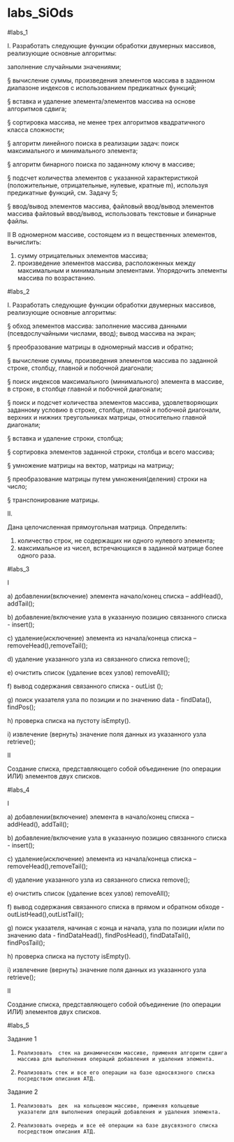 # labs_SiOds

#labs_1

I. Разработать следующие функции обработки двумерных массивов, реализующие основные алгоритмы:

заполнение случайными значениями;

§   вычисление суммы, произведения элементов массива в заданном диапазоне индексов с использованием предикатных функций;

§   вставка и удаление элемента/элементов  массива на основе алгоритмов сдвига;

§   сортировка массива, не менее трех алгоритмов квадратичного класса сложности;

§   алгоритм линейного поиска в реализации задач: поиск максимального и минимального элемента;

§   алгоритм бинарного поиска по заданному ключу в массиве;

§   подсчет количества элементов с указанной  характеристикой (положительные, отрицательные, нулевые, кратные m), используя предикатные функций, см. Задачу 5;

§   ввод/вывод элементов массива, файловый ввод/вывод элементов массива файловый ввод/вывод, использовать текстовые и бинарные файлы.

II
В одномерном массиве, состоящем из п вещественных элементов, вычислить:
1) сумму отрицательных элементов массива;
2) произведение элементов массива, расположенных между максимальным и
минимальным элементами.
Упорядочить элементы массива по возрастанию.

#labs_2


I.          Разработать следующие функции обработки двумерных массивов, реализующие основные алгоритмы:

§   обход элементов массива: заполнение массива данными (псевдослучайными числами, ввод); вывод массива на экран; 

§   преобразование матрицы в одномерный массив и обратно;

§   вычисление суммы, произведения элементов массива по заданной строке,  столбцу, главной и побочной диагонали; 

§   поиск индексов максимального (минимального) элемента в массиве, в строке, в столбце главной и побочной диагонали;

§   поиск и подсчет количества элементов массива, удовлетворяющих заданному условию в строке, столбце, главной и побочной диагонали, верхних и нижних треугольниках матрицы, относительно главной диагонали;

§   вставка и удаление   строки, столбца;

§   сортировка элементов заданной строки, столбца и всего массива; 

§   умножение матрицы на вектор, матрицы на матрицу;

§   преобразование матрицы путем умножения(деления) строки на число;

§   транспонирование матрицы.

II.  

Дана целочисленная прямоугольная матрица. Определить:
1) количество строк, не содержащих ни одного нулевого элемента;
2) максимальное из чисел, встречающихся в заданной матрице более одного
раза.


#labs_3

I

a)       добавлении(включение) элемента начало/конец списка – addHead(), addTail();

b)      добавление/включение узла в указанную позицию связанного списка - insert();

c)       удаление(исключение) элемента из начала/конеца списка –  removeHead(),removeTail();

d)      удаление указанного узла из связанного списка remove();

e)       очистить список (удаление всех узлов) removeAll();

f)        вывод содержания связанного списка - outList ();

g)       поиск указателя узла по позиции и по значению data - findData(), findPos();

h)      проверка списка на пустоту isEmpty().

i)         извлечение (вернуть) значение поля данных  из указанного узла retrieve();

II

Создание списка,  представляющего    собой    объединение   (по   операции  ИЛИ) элементов двух списков.

#labs_4

I

a)   добавлении(включение) элемента в начало/конец списка – addHead(), addTail();

b)  добавление/включение узла в указанную позицию связанного списка - insert();

c)   удаление(исключение) элемента из начала/конеца списка –  removeHead(),removeTail();

d)  удаление указанного узла из связанного списка remove();

e)   очистить список (удаление всех узлов) removeAll();

f)    вывод содержания связанного списка в прямом и обратном обходе - outListHead(),outListTail();

g)  поиск указателя, начиная с конца и начала,  узла по позиции и/или по значению data - findDataHead(), findPosHead(), findDataTail(), findPosTail();

h)  проверка списка на пустоту isEmpty().

i)    извлечение (вернуть) значение поля данных  из указанного узла retrieve();

II

Создание списка,  представляющего    собой    объединение   (по   операции  ИЛИ) элементов двух списков.


#labs_5

Задание 1

1.     Реализовать  стек на динамическом массиве, применяя алгоритм сдвига массива для выполнения операций добавления и удаления элемента.

2.     Реализовать стек и все его операции на базе односвязного списка посредством описания АТД.

Задание 2
1.     Реализовать  дек  на кольцевом массиве, применяя кольцевые указатели для выполнения операций добавления и удаления элемента.

2.     Реализовать очередь и все её операции на базе двусвязного списка посредством описания АТД.
